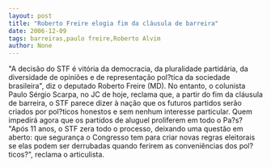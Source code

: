 ```yaml
---
layout: post
title: "Roberto Freire elogia fim da cláusula de barreira"
date: 2006-12-09
tags: barreiras,paulo freire,Roberto Alvim
author: None
---
```

\"A decisão do STF é vitória da democracia, da pluralidade partidária, da diversidade de opiniões e de representação pol?tica da sociedade brasileira\", diz o deputado Roberto Freire (MD).
No entanto, o colunista Paulo Sérgio Scarpa, no JC de hoje, reclama que, a partir do fim da cláusula de barreira, o STF parece dizer à nação que os futuros partidos serão criados por pol?ticos honestos e sem nenhum interesse particular. 
Quem impedirá agora que os partidos de aluguel proliferem em todo o Pa?s?
\"Após 11 anos, o STF zera todo o processo, deixando uma questão em aberto: que segurança o Congresso tem para criar novas regras eleitorais se elas podem ser derrubadas quando ferirem as conveniências dos pol?ticos?\", reclama o articulista. 